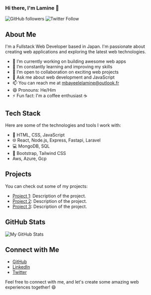 ### Hi there, I'm Lamine 👋
![GitHub followers](https://img.shields.io/github/followers/mbayeellamine?style=social)
![Twitter Follow](https://img.shields.io/twitter/follow/lameeno4?style=social)

## About Me

I'm a Fullstack Web Developer based in Japan. I'm passionate about creating web applications and exploring the latest web technologies.

- 🔭 I’m currently working on building awesome web apps
- 🌱 I’m constantly learning and improving my skills
- 👯 I’m open to collaboration on exciting web projects
- 💬 Ask me about web development and JavaScript
- 📫 You can reach me at mbayeelelamine@outlook.fr
- 😄 Pronouns: He/Him
- ⚡ Fun fact: I'm a coffee enthusiast ☕

## Tech Stack

Here are some of the technologies and tools I work with:

- 🚀 HTML, CSS, JavaScript
- 🌐 React, Node.js, Express, Fastapi, Laravel
- 💻 MongoDB, SQL
- 🎨 Bootstrap, Tailwind CSS
- Aws, Azure, Gcp

## Projects

You can check out some of my projects:

- [Project 1](link-to-project-1): Description of the project.
- [Project 2](link-to-project-2): Description of the project.
- [Project 3](link-to-project-3): Description of the project.

## GitHub Stats

![My GitHub Stats](https://github-readme-stats.vercel.app/api?username=mbayeellamine&show_icons=true&theme=dark)

## Connect with Me

- [GitHub](https://github.com/mbayeellamine)
- [LinkedIn](https://www.linkedin.com/in/elhadji-lamine-mbaye-33ba82a3)
- [Twitter](https://twitter.com/lameeno4)

Feel free to connect with me, and let's create some amazing web experiences together! 😄
